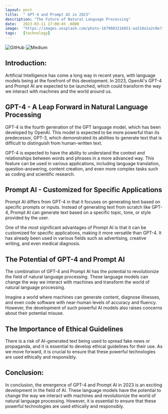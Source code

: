 ```yaml
---
layout: post
title:  " GPT-4 and Prompt AI in 2023"
description: "The Future of Natural Language Processing"
date:   2023-03-11 17:00:45 -0800
image:  "https://images.unsplash.com/photo-1679083216051-aa510a1a2c0e?ixlib=rb-4.0.3&ixid=MnwxMjA3fDB8MHxwaG90by1wYWdlfHx8fGVufDB8fHx8&auto=format&fit=crop&w=1032&q=80"
tags:   [technology]
---
```

![GitHub](https://img.shields.io/badge/github-%23121011.svg?style=for-the-badge&logo=github&logoColor=white)
![Medium](https://img.shields.io/badge/Medium-12100E?style=for-the-badge&logo=medium&logoColor=white)




## Introduction:

Artificial Intelligence has come a long way in recent years, with language models being at the forefront of this development. In 2023, OpenAI's GPT-4 and Prompt AI are expected to be launched, which could transform the way we interact with machines and the world around us.

## GPT-4 - A Leap Forward in Natural Language Processing

GPT-4 is the fourth generation of the GPT language model, which has been developed by OpenAI. This model is expected to be more powerful than its predecessor, GPT-3, which demonstrated its abilities to generate text that is difficult to distinguish from human-written text.

GPT-4 is expected to have the ability to understand the context and relationships between words and phrases in a more advanced way. This feature can be used in various applications, including language translation, question-answering, content creation, and even more complex tasks such as coding and scientific research.

##  Prompt AI - Customized for Specific Applications

Prompt AI differs from GPT-4 in that it focuses on generating text based on specific prompts or inputs. Instead of generating text from scratch like GPT-4, Prompt AI can generate text based on a specific topic, tone, or style provided by the user.

One of the most significant advantages of Prompt AI is that it can be customized for specific applications, making it more versatile than GPT-4. It has already been used in various fields such as advertising, creative writing, and even medical diagnosis.

## The Potential of GPT-4 and Prompt AI

The combination of GPT-4 and Prompt AI has the potential to revolutionize the field of natural language processing. These language models can change the way we interact with machines and transform the world of natural language processing.

Imagine a world where machines can generate content, diagnose illnesses, and even code software with near-human levels of accuracy and fluency. However, the development of such powerful AI models also raises concerns about their potential misuse.


## The Importance of Ethical Guidelines

There is a risk of AI-generated text being used to spread fake news or propaganda, and it is essential to develop ethical guidelines for their use. As we move forward, it is crucial to ensure that these powerful technologies are used ethically and responsibly.

## Conclusion:

In conclusion, the emergence of GPT-4 and Prompt AI in 2023 is an exciting development in the field of AI. These language models have the potential to change the way we interact with machines and revolutionize the world of natural language processing. However, it is essential to ensure that these powerful technologies are used ethically and responsibly.